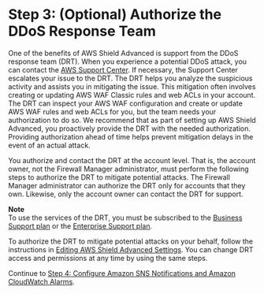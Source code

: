 # Step 3: \(Optional\) Authorize the DDoS Response Team<a name="get-started-fms-shield-authorize-DRT"></a>

One of the benefits of AWS Shield Advanced is support from the DDoS response team \(DRT\)\. When you experience a potential DDoS attack, you can contact the [AWS Support Center](https://console.aws.amazon.com/support/home#/)\. If necessary, the Support Center escalates your issue to the DRT\. The DRT helps you analyze the suspicious activity and assists you in mitigating the issue\. This mitigation often involves creating or updating AWS WAF Classic rules and web ACLs in your account\. The DRT can inspect your AWS WAF configuration and create or update AWS WAF rules and web ACLs for you, but the team needs your authorization to do so\. We recommend that as part of setting up AWS Shield Advanced, you proactively provide the DRT with the needed authorization\. Providing authorization ahead of time helps prevent mitigation delays in the event of an actual attack\. 

You authorize and contact the DRT at the account level\. That is, the account owner, not the Firewall Manager administrator, must perform the following steps to authorize the DRT to mitigate potential attacks\. The Firewall Manager administrator can authorize the DRT only for accounts that they own\. Likewise, only the account owner can contact the DRT for support\.

**Note**  
To use the services of the DRT, you must be subscribed to the [Business Support plan](https://aws.amazon.com/premiumsupport/business-support/) or the [Enterprise Support plan](https://aws.amazon.com/premiumsupport/enterprise-support/)\.

To authorize the DRT to mitigate potential attacks on your behalf, follow the instructions in [Editing AWS Shield Advanced Settings](ddos-edit-drt.md)\. You can change DRT access and permissions at any time by using the same steps\.

Continue to [Step 4: Configure Amazon SNS Notifications and Amazon CloudWatch Alarms](get-started-fms-shield-cloudwatch.md)\.